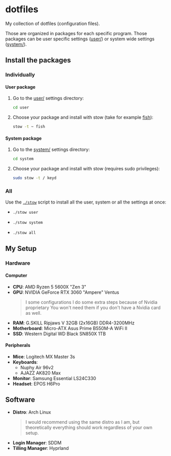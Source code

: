 # dotfiles

My collection of dotfiles (configuration files).

Those are organized in packages for each specific program. Those packages can be user
specific settings ([user/](/user/)) or system wide settings ([system/](/system/)).

## Install the packages

### Individually

#### User package

1. Go to the [user/](/user/) settings directory:

    ```sh
    cd user
    ```

2. Choose your package and install with stow (take for example [fish](/user/fish/)):

    ```sh
    stow -t ~ fish
    ```

#### System package

1. Go to the [system/](/system/) settings directory:

    ```sh
    cd system
    ```

2. Choose your package and install with stow (requires sudo privileges):

    ```sh
    sudo stow -t / keyd
    ```

### All

Use the [`./stow`](/stow) script to install all the user, system or all the settings at
once:

- ```sh
  ./stow user
  ```

- ```sh
  ./stow system
  ```

- ```sh
  ./stow all
  ```

## My Setup

### Hardware

#### Computer

- **CPU**: AMD Ryzen 5 5600X "Zen 3"
- **GPU**: NVIDIA GeForce RTX 3060 "Ampere" Ventus
  > I some configurations I do some extra steps because of Nvidia proprietary
  > You won't need them if you don't have a Nvidia card as well.
- **RAM**: G.SKILL Ripjaws V 32GB (2x16GB) DDR4-3200MHz
- **Motherboard**:  Micro-ATX Asus Prime B550M-A WiFi II 
- **SSD**: Western Digital WD Black SN850X 1TB

#### Peripherals

- **Mice**: Logitech MX Master 3s
- **Keyboards**:
  - Nuphy Air 96v2
  - AJAZZ AK820 Max
- **Monitor**: Samsung Essential LS24C330
- **Headset**: EPOS H6Pro

## Software

- **Distro**: Arch Linux
  > I would recommend using the same distro as I am, but theoretically everything
  > should work regardless of your own setup.
- **Login Manager**: SDDM
- **Tilling Manager**: Hyprland

